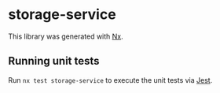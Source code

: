 # storage-service

This library was generated with [Nx](https://nx.dev).

## Running unit tests

Run `nx test storage-service` to execute the unit tests via [Jest](https://jestjs.io).
